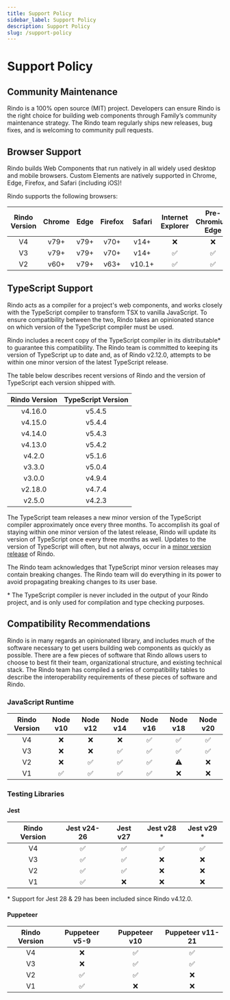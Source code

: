 ```yaml
---
title: Support Policy
sidebar_label: Support Policy
description: Support Policy
slug: /support-policy
---
```


# Support Policy

## Community Maintenance

Rindo is a 100% open source (MIT) project. Developers can ensure Rindo is the right choice for building web
components through Family’s community maintenance strategy. The Rindo team regularly ships new releases, bug fixes, and
is welcoming to community pull requests.

## Browser Support

Rindo builds Web Components that run natively in all widely used desktop and mobile browsers.
Custom Elements are natively supported in Chrome, Edge, Firefox, and Safari (including iOS)!

Rindo supports the following browsers:

| Rindo Version | Chrome | Edge | Firefox | Safari | Internet Explorer | Pre-Chromium Edge |
| :-----------: | :----: | :--: | :-----: | :----: | :---------------: | :---------------: |
|      V4       |  v79+  | v79+ |  v70+   |  v14+  |     &#10060;      |     &#10060;      |
|      V3       |  v79+  | v79+ |  v70+   |  v14+  |      &#9989;      |      &#9989;      |
|      V2       |  v60+  | v79+ |  v63+   | v10.1+ |      &#9989;      |      &#9989;      |

## TypeScript Support

Rindo acts as a compiler for a project's web components, and works closely with the TypeScript compiler to transform
TSX to vanilla JavaScript. To ensure compatibility between the two, Rindo takes an opinionated stance on which version
of the TypeScript compiler must be used.

Rindo includes a recent copy of the TypeScript compiler in its distributable\* to guarantee this compatibility.
The Rindo team is committed to keeping its version of TypeScript up to date and, as of Rindo v2.12.0, attempts to be
within one minor version of the latest TypeScript release.

The table below describes recent versions of Rindo and the version of TypeScript each version shipped with.

| Rindo Version | TypeScript Version |
| :-----------: | :----------------: |
|    v4.16.0    |       v5.4.5       |
|    v4.15.0    |       v5.4.4       |
|    v4.14.0    |       v5.4.3       |
|    v4.13.0    |       v5.4.2       |
|    v4.2.0     |       v5.1.6       |
|    v3.3.0     |       v5.0.4       |
|    v3.0.0     |       v4.9.4       |
|    v2.18.0    |       v4.7.4       |
|    v2.5.0     |       v4.2.3       |

The TypeScript team releases a new minor version of the TypeScript compiler approximately once every three months. To
accomplish its goal of staying within one minor version of the latest release, Rindo will update its version of
TypeScript once every three months as well. Updates to the version of TypeScript will often, but not always, occur in a
[minor version release](./versioning.md#minor-release) of Rindo.

The Rindo team acknowledges that TypeScript minor version releases may contain breaking changes. The Rindo team will
do everything in its power to avoid propagating breaking changes to its user base.

\* The TypeScript compiler is never included in the output of your Rindo project, and is only used for compilation
and type checking purposes.

## Compatibility Recommendations

Rindo is in many regards an opinionated library, and includes much of the software necessary to get users building web
components as quickly as possible. There are a few pieces of software that Rindo allows users to choose to best fit
their team, organizational structure, and existing technical stack. The Rindo team has compiled a series of
compatibility tables to describe the interoperability requirements of these pieces of software and Rindo.

### JavaScript Runtime

| Rindo Version | Node v10 | Node v12 | Node v14 | Node v16 | Node v18 | Node v20 |
| :-----------: | :------: | :------: | :------: | :------: | :------: | :------: |
|      V4       | &#10060; | &#10060; | &#10060; | &#9989;  | &#9989;  | &#9989;  |
|      V3       | &#10060; | &#10060; | &#9989;  | &#9989;  | &#9989;  | &#9989;  |
|      V2       | &#10060; | &#9989;  | &#9989;  | &#9989;  | &#9888;  | &#10060; |
|      V1       | &#9989;  | &#9989;  | &#9989;  | &#9989;  | &#10060; | &#10060; |

### Testing Libraries

#### Jest

| Rindo Version | Jest v24-26 | Jest v27 | Jest v28 \* | Jest v29 \* |
| :-----------: | :---------: | :------: | :---------: | :---------: |
|      V4       |   &#9989;   | &#9989;  |   &#9989;   |   &#9989;   |
|      V3       |   &#9989;   | &#9989;  |  &#10060;   |  &#10060;   |
|      V2       |   &#9989;   | &#9989;  |  &#10060;   |  &#10060;   |
|      V1       |   &#9989;   | &#10060; |  &#10060;   |  &#10060;   |

\* Support for Jest 28 & 29 has been included since Rindo v4.12.0.

#### Puppeteer

| Rindo Version | Puppeteer v5-9 | Puppeteer v10 | Puppeteer v11-21 |
| :-----------: | :------------: | :-----------: | :--------------: |
|      V4       |    &#10060;    |    &#9989;    |     &#9989;      |
|      V3       |    &#10060;    |    &#9989;    |     &#9989;      |
|      V2       |    &#9989;     |    &#9989;    |     &#10060;     |
|      V1       |    &#9989;     |   &#10060;    |     &#10060;     |
